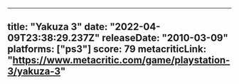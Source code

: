 
---
title: "Yakuza 3"
date: "2022-04-09T23:38:29.237Z"
releaseDate: "2010-03-09"
platforms: ["ps3"]
score: 79
metacriticLink: "https://www.metacritic.com/game/playstation-3/yakuza-3"
---

